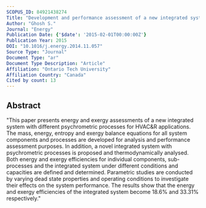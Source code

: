 ```yaml
---
SCOPUS_ID: 84921438274
Title: "Development and performance assessment of a new integrated system for HVAC&amp;R applications"
Author: "Ghosh S."
Journal: "Energy"
Publication Date: {'$date': '2015-02-01T00:00:00Z'}
Publication Year: 2015
DOI: "10.1016/j.energy.2014.11.057"
Source Type: "Journal"
Document Type: "ar"
Document Type Description: "Article"
Affiliation: "Ontario Tech University"
Affiliation Country: "Canada"
Cited by count: 13
---
```


## Abstract
"This paper presents energy and exergy assessments of a new integrated system with different psychrometric processes for HVAC&R applications. The mass, energy, entropy and exergy balance equations for all system components and processes are developed for analysis and performance assessment purposes. In addition, a novel integrated system with psychrometric processes is proposed and thermodynamically analysed. Both energy and exergy efficiencies for individual components, sub-processes and the integrated system under different conditions and capacities are defined and determined. Parametric studies are conducted by varying dead state properties and operating conditions to investigate their effects on the system performance. The results show that the energy and exergy efficiencies of the integrated system become 18.6% and 33.31% respectively."
